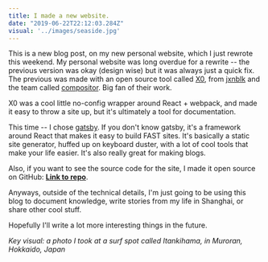 ```yaml
---
title: I made a new website.
date: "2019-06-22T22:12:03.284Z"
visual: '../images/seaside.jpg'
---
```


This is a new blog post, on my new personal website, which I just rewrote this weekend.
My personal website was long overdue for a rewrite -- the previous version was okay (design wise) but it was always just a quick fix. The previous was made with an open source tool called [X0](https://github.com/c8r/x0), from [jxnblk](https://github.com/jxnblk) and the team called [compositor](https://compositor.io/). Big fan of their work. 

X0 was a cool little no-config wrapper around React + webpack, and made it easy to throw a site up, but it's ultimately a tool for documentation.

This time -- I chose [gatsby](https://www.gatsbyjs.org/). If you don't know gatsby, it's a framework around React that makes it easy to build FAST sites. It's basically a static site generator, huffed up on keyboard duster, with a lot of cool tools that make your life easier. It's also really great for making blogs.

Also, if you want to see the source code for the site, I made it open source on GitHub: **[Link to repo](https://github.com/johncalvinroberts/johnny.sh)**.

Anyways, outside of the technical details, I'm just going to be using this blog to document knowledge, write stories from my life in Shanghai, or share other cool stuff.

Hopefully I'll write a lot more interesting things in the future.

_Key visual: a photo I took at a surf spot called Itankihama, in Muroran, Hokkaido, Japan_

